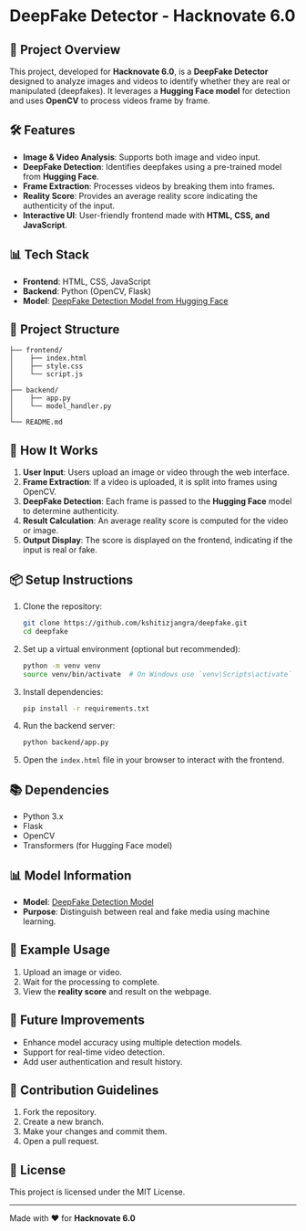# DeepFake Detector - Hacknovate 6.0

## 📌 Project Overview
This project, developed for **Hacknovate 6.0**, is a **DeepFake Detector** designed to analyze images and videos to identify whether they are real or manipulated (deepfakes). It leverages a **Hugging Face model** for detection and uses **OpenCV** to process videos frame by frame.

## 🛠️ Features
- **Image & Video Analysis**: Supports both image and video input.
- **DeepFake Detection**: Identifies deepfakes using a pre-trained model from **Hugging Face**.
- **Frame Extraction**: Processes videos by breaking them into frames.
- **Reality Score**: Provides an average reality score indicating the authenticity of the input.
- **Interactive UI**: User-friendly frontend made with **HTML, CSS, and JavaScript**.

## 📊 Tech Stack
- **Frontend**: HTML, CSS, JavaScript
- **Backend**: Python (OpenCV, Flask)
- **Model**: [DeepFake Detection Model from Hugging Face](https://huggingface.co/dima806/deepfake_vs_real_image_detection)

## 📁 Project Structure
```
├── frontend/
│    ├── index.html
│    ├── style.css
│    └── script.js
│
├── backend/
│    ├── app.py
│    └── model_handler.py
│
└── README.md
```

## 🚀 How It Works
1. **User Input**: Users upload an image or video through the web interface.
2. **Frame Extraction**: If a video is uploaded, it is split into frames using OpenCV.
3. **DeepFake Detection**: Each frame is passed to the **Hugging Face** model to determine authenticity.
4. **Result Calculation**: An average reality score is computed for the video or image.
5. **Output Display**: The score is displayed on the frontend, indicating if the input is real or fake.

## 📦 Setup Instructions
1. Clone the repository:
   ```bash
   git clone https://github.com/kshitizjangra/deepfake.git
   cd deepfake
   ```

2. Set up a virtual environment (optional but recommended):
   ```bash
   python -m venv venv
   source venv/bin/activate  # On Windows use `venv\Scripts\activate`
   ```

3. Install dependencies:
   ```bash
   pip install -r requirements.txt
   ```

4. Run the backend server:
   ```bash
   python backend/app.py
   ```

5. Open the `index.html` file in your browser to interact with the frontend.

## 📚 Dependencies
- Python 3.x
- Flask
- OpenCV
- Transformers (for Hugging Face model)

## 📊 Model Information
- **Model**: [DeepFake Detection Model](https://huggingface.co/dima806/deepfake_vs_real_image_detection)
- **Purpose**: Distinguish between real and fake media using machine learning.

## 🧪 Example Usage
1. Upload an image or video.
2. Wait for the processing to complete.
3. View the **reality score** and result on the webpage.

## 📌 Future Improvements
- Enhance model accuracy using multiple detection models.
- Support for real-time video detection.
- Add user authentication and result history.

## 🤝 Contribution Guidelines
1. Fork the repository.
2. Create a new branch.
3. Make your changes and commit them.
4. Open a pull request.

## 📄 License
This project is licensed under the MIT License.

---

Made with ❤️ for **Hacknovate 6.0**
